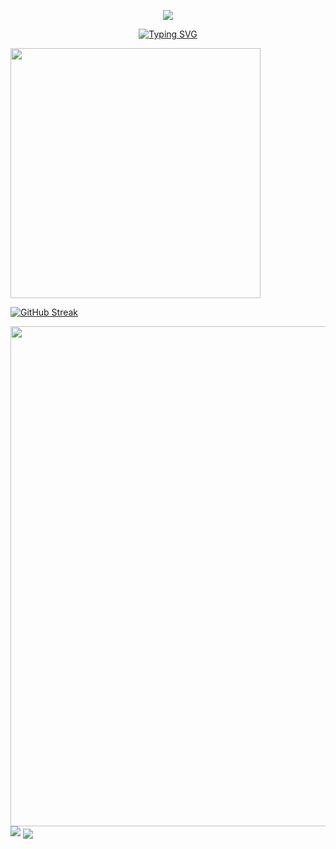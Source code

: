 <p align="center">
    <img src="https://capsule-render.vercel.app/api?type=waving&height=300&color=gradient&text=Welcome%20to%20my%20space&fontAlign=48&fontColor=0d1117&animation=fadeIn&stroke=0d1117&reversal=false&desc=Salianbooth&descAlign=61&descAlignY=38" />
</p>
<p align="center">
<a href="https://git.io/typing-svg"><img src="https://readme-typing-svg.demolab.com?font=Fira+Code&pause=1000&color=A347F7&center=&vCenter=&repeat=&width=444&lines=Welcome+to+my+Github+profile+page!;I'm+addicted+to+programming" alt="Typing SVG" /></a>
</p>


<img align="center" width="400" src="https://github-readme-stats.vercel.app/api?username=Salianbooth&theme=transparent&include_all_commits=true&show_icons=true&hide_border=true" />

<a href="https://git.io/streak-stats"><img src="https://streak-stats.demolab.com?user=Salianbooth&theme=tokyonight&hide_border=false%C2%A0%E5%81%87" alt="GitHub Streak" /></a>


<img width="800" src="https://github-readme-activity-graph.vercel.app/graph?username=Salianbooth&theme=github-compact&hide_border=true&area=true" />


<picture>
  <source
    srcset="https://github-readme-stats.vercel.app/api/wakatime?username=Salianbooth&layout=compact&text_color=f0f6fc&bg_color=00000000&hide_border=true&hide_title=true"
    media="(prefers-color-scheme: dark)"
  />
  <source
    srcset="https://github-readme-stats.vercel.app/api/wakatime?username=Salianbooth&layout=compact&text_color=1f2328&bg_color=00000000&hide_border=true&hide_title=true"
    media="(prefers-color-scheme: light), (prefers-color-scheme: no-preference)"
  />
  <img src="https://github-readme-stats.vercel.app/api/wakatime?username=Salianbooth&layout=compact&text_color=f0f6fc&bg_color=00000000&hide_border=true&hide_title=true" />
</picture>

<img align="center" src="https://github-readme-stats.vercel.app/api/top-langs/?username=Salianbooth&theme=transparent&hide_border=true&layout=donut-vertical&langs_count=6" />

